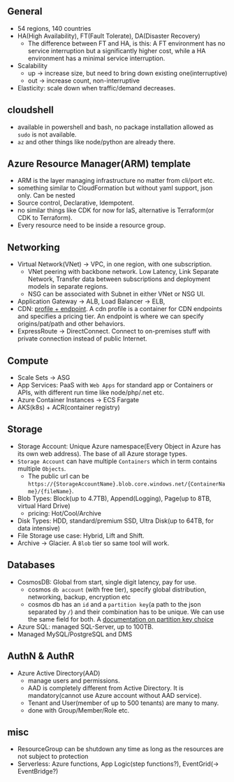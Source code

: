 ## General
* 54 regions, 140 countries
* HA(High Availability), FT(Fault Tolerate), DA(Disaster Recovery)
  * The difference between FT and HA, is this: A FT environment has no service interruption but a significantly higher cost, while a HA environment has a minimal service interruption.
* Scalability
  * up -> increase size, but need to bring down existing one(interruptive)
  * out -> increase count, non-interruptive
* Elasticity: scale down when traffic/demand decreases.

## cloudshell
* available in powershell and  bash, no package installation allowed as `sudo` is not available.
* `az` and other things like node/python are already there.

## Azure Resource Manager(ARM) template
* ARM is the layer managing infrastructure no matter from cli/port etc.
* something similar to CloudFormation but without yaml support, json only. Can be nested
* Source control, Declarative, Idempotent.
* no similar things like CDK for now for IaS, alternative is Terraform(or CDK to Terraform).
* Every resource need to be inside a resource group.

## Networking
* Virtual Network(VNet) -> VPC, in one region, with one subscription.
  * VNet peering with backbone network. Low Latency, Link Separate Network, Transfer data between subscriptions and deployment models in separate regions.
  * NSG can be associated with Subnet in either VNet or NSG UI.
* Application Gateway -> ALB, Load Balancer -> ELB, 
* CDN: [profile + endpoint](https://docs.microsoft.com/en-us/azure/cdn/cdn-create-new-endpoint). A cdn profile is a container for CDN endpoints and specifies a pricing tier. An endpoint is where we can specify origins/pat/path and other behaviors.
* ExpressRoute -> DirectConnect. Connect to on-premises stuff with private connection instead of public Internet.

## Compute
* Scale Sets -> ASG
* App Services: PaaS with `Web Apps` for standard app or Containers or APIs, with different run time like node/php/.net etc.
* Azure Container Instances -> ECS Fargate
* AKS(k8s) + ACR(container registry)

## Storage
* Storage Account: Unique Azure namespace(Every Object in Azure has its own web address). The base of all Azure storage types.
* `Storage Account` can have multiple `Containers` which in term contains multiple `Objects`. 
  * The public url can be `https://{StorageAccountName}.blob.core.windows.net/{ContainerName}/{fileName}`.
* Blob Types: Block(up to 4.7TB), Append(Logging), Page(up to 8TB, virtual Hard Drive)
  * pricing: Hot/Cool/Archive
* Disk Types: HDD, standard/premium SSD, Ultra Disk(up to 64TB, for data intensive)
* File Storage use case: Hybrid, Lift and Shift.
* Archive -> Glacier. A `Blob` tier so same tool will work.

## Databases
* CosmosDB: Global from start, single digit latency, pay for use. 
  * cosmos `db account` (with free tier), specify global distribution, networking, backup, encryption etc
  * cosmos db has an `id` and a `partition key`(a path to the json separated by `/`) and their combination has to be unique. We can use the same field for both. A [documentation on partition key choice](https://docs.microsoft.com/en-us/azure/cosmos-db/partitioning-overview#choose-partitionkey)
* Azure SQL: managed SQL-Server, up to 100TB.
* Managed MySQL/PostgreSQL and DMS

## AuthN & AuthR
* Azure Active Directory(AAD) 
  * manage users and permissions.
  * AAD is completely different from Active Directory. It is mandatory(cannot use Azure account without AAD service).
  * Tenant and User(member of up to 500 tenants) are many to many.
  * done with Group/Member/Role etc.

##  misc
* ResourceGroup can be shutdown any time as long as the resources are not subject to protection
* Serverless: Azure functions, App Logic(step functions?), EventGrid(-> EventBridge?)
